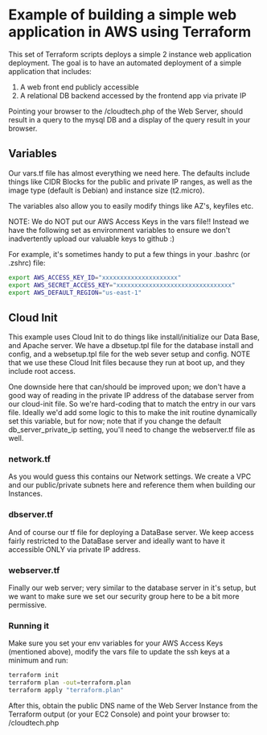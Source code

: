 # Example of building a simple web application in AWS using Terraform

This set of Terraform scripts deploys a simple 2 instance web application
deployment.  The goal is to have an automated deployment of a simple
application that includes:
1. A web front end publicly accessible
2. A relational DB backend accessed by the frontend app via private IP

Pointing your browser to the <public DNS address>/cloudtech.php of the
Web Server, should result in a query to the mysql DB and a display of
the query result in your browser.

## Variables
Our vars.tf file has almost everything we need here.  The defaults include
things like CIDR Blocks for the public and private IP ranges, as well as
the image type (default is Debian) and instance size (t2.micro).

The variables also allow you to easily modify things like AZ's, keyfiles etc.

NOTE:  We do NOT put our AWS Access Keys in the vars file!!  Instead we have
the following set as environment variables to ensure we don't inadvertently 
upload our valuable keys to github :)

For example, it's sometimes handy to put a few things in your .bashrc (or
.zshrc) file:

```bash
export AWS_ACCESS_KEY_ID="xxxxxxxxxxxxxxxxxxxxx"
export AWS_SECRET_ACCESS_KEY="xxxxxxxxxxxxxxxxxxxxxxxxxxxxxxxx"
export AWS_DEFAULT_REGION="us-east-1"
```

## Cloud Init
This example uses Cloud Init to do things like install/initialize our Data
Base, and Apache server.  We have a dbsetup.tpl file for the database 
install and config, and a websetup.tpl file for the web sever setup and
config.  NOTE that we use these Cloud Init files because they run at boot
up, and they include root access.

One downside here that can/should be improved upon; we don't have a good
way of reading in the private IP address of the database server from our
cloud-init file.  So we're hard-coding that to match the entry in our vars
file.  Ideally we'd add some logic to this to make the init routine 
dynamically set this variable, but for now; note that if you change the 
default db_server_private_ip setting, you'll need to change the webserver.tf
file as well.

### network.tf
As you would guess this contains our Network settings.  We create a VPC
and our public/private subnets here and reference them when building our
Instances.

### dbserver.tf
And of course our tf file for deploying a DataBase server.
We keep access fairly restricted to the DataBase server and
ideally want to have it accessible ONLY via private IP address.

### webserver.tf
Finally our web server; very similar to the database server in
it's setup, but we want to make sure we set our security group
here to be a bit more permissive.

### Running it
Make sure you set your env variables for your AWS Access Keys (mentioned
above), modify the vars file to update the ssh keys at a minimum and 
run:

```bash
terraform init
terraform plan -out=terraform.plan
terraform apply "terraform.plan"
```

After this, obtain the public DNS name of the Web Server Instance from
the Terraform output (or your EC2 Console) and point your browser to:
  <web-server-dns-name>/cloudtech.php

